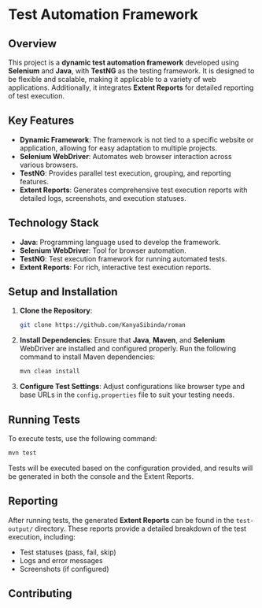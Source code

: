 # Test Automation Framework

## Overview

This project is a **dynamic test automation framework** developed using **Selenium** and **Java**, with **TestNG** as the testing framework. It is designed to be flexible and scalable, making it applicable to a variety of web applications. Additionally, it integrates **Extent Reports** for detailed reporting of test execution.

## Key Features

- **Dynamic Framework**: The framework is not tied to a specific website or application, allowing for easy adaptation to multiple projects.
- **Selenium WebDriver**: Automates web browser interaction across various browsers.
- **TestNG**: Provides parallel test execution, grouping, and reporting features.
- **Extent Reports**: Generates comprehensive test execution reports with detailed logs, screenshots, and execution statuses.

## Technology Stack

- **Java**: Programming language used to develop the framework.
- **Selenium WebDriver**: Tool for browser automation.
- **TestNG**: Test execution framework for running automated tests.
- **Extent Reports**: For rich, interactive test execution reports.

## Setup and Installation

1. **Clone the Repository**:
   ```bash
   git clone https://github.com/KanyaSibinda/roman
   ```

2. **Install Dependencies**:
   Ensure that **Java**, **Maven**, and **Selenium** WebDriver are installed and configured properly. Run the following command to install Maven dependencies:
   ```bash
   mvn clean install
   ```

3. **Configure Test Settings**:
   Adjust configurations like browser type and base URLs in the `config.properties` file to suit your testing needs.

## Running Tests

To execute tests, use the following command:

```bash
mvn test
```

Tests will be executed based on the configuration provided, and results will be generated in both the console and the Extent Reports.

## Reporting

After running tests, the generated **Extent Reports** can be found in the `test-output/` directory. These reports provide a detailed breakdown of the test execution, including:

- Test statuses (pass, fail, skip)
- Logs and error messages
- Screenshots (if configured)

## Contributing
